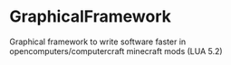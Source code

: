 # GraphicalFramework
Graphical framework to write software faster in opencomputers/computercraft minecraft mods (LUA 5.2)
